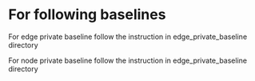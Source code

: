 # For following baselines
For edge private baseline follow the instruction in edge_private_baseline directory

For node private baseline follow the instruction in edge_private_baseline directory



